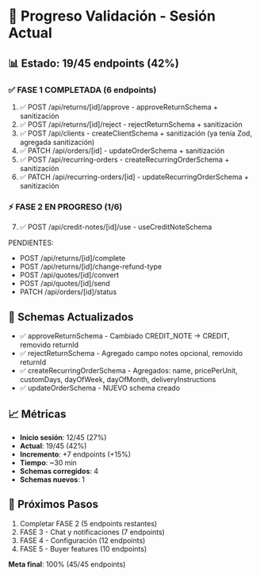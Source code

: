 # 🎯 Progreso Validación - Sesión Actual

## 📊 Estado: 19/45 endpoints (42%)

### ✅ FASE 1 COMPLETADA (6 endpoints)
1. ✅ POST /api/returns/[id]/approve - approveReturnSchema + sanitización
2. ✅ POST /api/returns/[id]/reject - rejectReturnSchema + sanitización
3. ✅ POST /api/clients - createClientSchema + sanitización (ya tenía Zod, agregada sanitización)
4. ✅ PATCH /api/orders/[id] - updateOrderSchema + sanitización
5. ✅ POST /api/recurring-orders - createRecurringOrderSchema + sanitización
6. ✅ PATCH /api/recurring-orders/[id] - updateRecurringOrderSchema + sanitización

### ⚡ FASE 2 EN PROGRESO (1/6)
7. ✅ POST /api/credit-notes/[id]/use - useCreditNoteSchema

PENDIENTES:
- POST /api/returns/[id]/complete
- POST /api/returns/[id]/change-refund-type
- POST /api/quotes/[id]/convert
- POST /api/quotes/[id]/send
- PATCH /api/orders/[id]/status

## 🔧 Schemas Actualizados
- ✅ approveReturnSchema - Cambiado CREDIT_NOTE → CREDIT, removido returnId
- ✅ rejectReturnSchema - Agregado campo notes opcional, removido returnId
- ✅ createRecurringOrderSchema - Agregados: name, pricePerUnit, customDays, dayOfWeek, dayOfMonth, deliveryInstructions
- ✅ updateOrderSchema - NUEVO schema creado

## 📈 Métricas
- **Inicio sesión**: 12/45 (27%)
- **Actual**: 19/45 (42%)
- **Incremento**: +7 endpoints (+15%)
- **Tiempo**: ~30 min
- **Schemas corregidos**: 4
- **Schemas nuevos**: 1

## 🎯 Próximos Pasos
1. Completar FASE 2 (5 endpoints restantes)
2. FASE 3 - Chat y notificaciones (7 endpoints)
3. FASE 4 - Configuración (12 endpoints)
4. FASE 5 - Buyer features (10 endpoints)

**Meta final**: 100% (45/45 endpoints)
